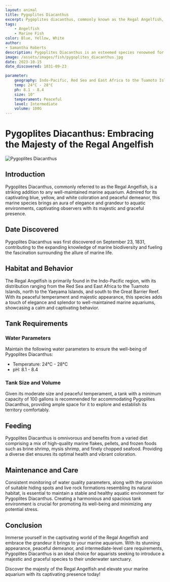 ```yaml
---
layout: animal
title: Pygoplites Diacanthus
excerpt: Pygoplites diacanthus, commonly known as the Regal Angelfish, is a majestic and eye-catching species celebrated for its vibrant colors and graceful movements. With its distinct appearance and moderate care requirements, it adds a touch of elegance and splendor to any well-maintained marine aquarium, captivating the hearts of hobbyists and enthusiasts.
tags:
    - Angelfish
    - Marine Fish
color: Blue, Yellow, White
author:
- Samantha Roberts
description: Pygoplites Diacanthus is an esteemed species renowned for its regal appearance and peaceful demeanor.
image: /assets/images/fish/pygoplites_diacanthus.jpg
date: 2023-10-15
date_discovered: 1831-09-23

parameter:
    geography: Indo-Pacific, Red Sea and East Africa to the Tuamoto Islands, north to the Yaeyama Islands, south to the Great Barrier Reef
    temp: 24°C - 28°C
    ph: 8.1 - 8.4
    size: 10"
    temperament: Peaceful
    level: Intermediate
    volume: 100G
---
```


# Pygoplites Diacanthus: Embracing the Majesty of the Regal Angelfish

![Pygoplites Diacanthus](pygoplites_diacanthus.jpg)

## Introduction

Pygoplites Diacanthus, commonly referred to as the Regal Angelfish, is a striking addition to any well-maintained marine aquarium. Admired for its captivating blue, yellow, and white coloration and peaceful demeanor, this marine species brings an aura of elegance and grandeur to aquatic environments, captivating observers with its majestic and graceful presence.

## Date Discovered

Pygoplites Diacanthus was first discovered on September 23, 1831, contributing to the expanding knowledge of marine biodiversity and fueling the fascination surrounding the allure of marine life.

## Habitat and Behavior

The Regal Angelfish is primarily found in the Indo-Pacific region, with its distribution ranging from the Red Sea and East Africa to the Tuamoto Islands, north to the Yaeyama Islands, and south to the Great Barrier Reef. With its peaceful temperament and majestic appearance, this species adds a touch of elegance and splendor to well-maintained marine aquariums, showcasing a calm and captivating behavior.

## Tank Requirements

### Water Parameters

Maintain the following water parameters to ensure the well-being of Pygoplites Diacanthus:

- Temperature: 24°C - 28°C
- pH: 8.1 - 8.4

### Tank Size and Volume

Given its moderate size and peaceful temperament, a tank with a minimum capacity of 100 gallons is recommended for accommodating Pygoplites Diacanthus, providing ample space for it to explore and establish its territory comfortably.

## Feeding

Pygoplites Diacanthus is omnivorous and benefits from a varied diet comprising a mix of high-quality marine flakes, pellets, and frozen foods such as brine shrimp, mysis shrimp, and finely chopped seafood. Providing a diverse diet ensures its optimal health and vibrant coloration.

## Maintenance and Care

Consistent monitoring of water quality parameters, along with the provision of suitable hiding spots and live rock formations resembling its natural habitat, is essential to maintain a stable and healthy aquatic environment for Pygoplites Diacanthus. Creating a harmonious and spacious tank environment is crucial for promoting its well-being and minimizing any potential stress.

## Conclusion

Immerse yourself in the captivating world of the Regal Angelfish and embrace the grandeur it brings to your marine aquarium. With its stunning appearance, peaceful demeanor, and intermediate-level care requirements, Pygoplites Diacanthus is an ideal choice for aquarists seeking to introduce a majestic and graceful species to their underwater sanctuary.

Discover the majesty of the Regal Angelfish and elevate your marine aquarium with its captivating presence today!
